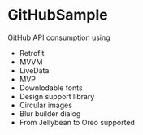 # GitHubSample
GitHub API consumption using
- Retrofit
- MVVM
- LiveData
- MVP
- Downlodable fonts
- Design support library
- Circular images
- Blur builder dialog
- From Jellybean to Oreo supported
